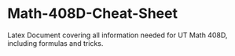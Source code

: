 # Math-408D-Cheat-Sheet
Latex Document covering all information needed for UT Math 408D, including formulas and tricks.
